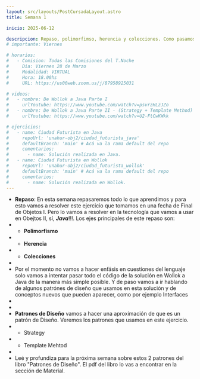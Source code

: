 ```yaml
---
layout: src/layouts/PostCursadaLayout.astro
title: Semana 1

inicio: 2025-06-12

descripcion: Repaso, polimorfimso, herencia y colecciones. Como pasamos de Wollok a Java.
# importante: Viernes

# horarios:
#   - Comision: Todas las Comisiones del T.Noche
#     Dia: Viernes 28 de Marzo
#     Modalidad: VIRTUAL
#     Hora: 18.00hs
#     URL: https://us06web.zoom.us/j/87958925031

# videos:
#   - nombre: De Wollok a Java Parte I
#     urlYoutube: https://www.youtube.com/watch?v=psvrzHLzJZo
#   - nombre: De Wollok a Java Parte II - (Strategy + Template Method)
#     urlYoutube: https://www.youtube.com/watch?v=U2-FtCwKWkk

# ejercicios:
#   - name: Ciudad Futurista en Java
#     repoUrl: 'unahur-obj2/ciudad_futurista_java'
#     defaultBranch: 'main' # Acá va la rama default del repo
#     comentarios:
#       - name: Solución realizada en Java.
#   - name: Ciudad Futurista en Wollok
#     repoUrl: 'unahur-obj2/ciudad_futurista_wollok'
#     defaultBranch: 'main' # Acá va la rama default del repo
#     comentarios:
#       - name: Solución realizada en Wollok.
---
```


- **Repaso**: En esta semana repasaremos todo lo que aprendimos y para esto vamos a resolver este ejercicio que tomamos en una fecha de Final de Objetos I. Pero lo vamos a resolver en la tecnología que vamos a usar en Obejtos II, sí, **_Java_**!!!. Los ejes principales de este repaso son:
- - **Polimorfismo**
- - **Herencia**
- - **Colecciones**
-
- Por el momento no vamos a hacer enfásis en cuestiones del lenguaje solo vamos a intentar pasar todo el código de la solución en Wollok a Java de la manera más simple posible. Y de paso vamos a ir hablando de algunos patrónes de diseño que usamos en esta solución y de conceptos nuevos que pueden aparecer, como por ejemplo Interfaces
-
-
- **Patrones de Diseño** vamos a hacer una aproximación de que es un patrón de Diseño. Veremos los patrones que usamos en este ejercicio.
- - Strategy
- - Template Mehtod
-
- Leé y profundiza para la próxima semana sobre estos 2 patrones del libro "Patrones de Diseño". El pdf del libro lo vas a encontrar en la sección de Material.
